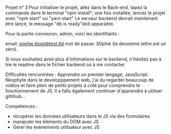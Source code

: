 Projet n° 3 
Pour initialiser le projet, allez dans le Back-end, tapez la commande dans le terminal "npm install", une fois installée, lancez le projet avec "npm start" ou "yarn start"
Le serveur backend devrait maintenant être lancé, le message "db is ready"doit apparaitre.


Pour la partie connexion, admin, voici les identifiants :

email: sophie.bluel@test.tld
mot de passe: S0phie (la deuxième lettre est un zéro).


Si vous souhaitez avoir plus d'infomations sur le backend, n'hésitez pas à lire le readme dans le fichier backend où à me contacter. 


Difficultés rencontrées : Apprendre un premier langage, JavaScript. Néophyte dans le developppement web, j'ai du regarder beaucoup de vidéos et faire plein de petits projets à coté pour comprendre le fonctionnement de JS.
Il a fallu également continuer d'apprendre à utiliser githhub... 

Compétences :
- récupérer les données utilisateurs dans le JS via des formulaires
- manipuler les éléments du DOM avec JS
- Gérer les évènements utilisateur avec JS
